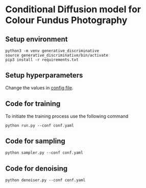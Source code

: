 # Conditional Diffusion model for Colour Fundus Photography

## Setup environment

```
python3 -m venv generative_discriminative
source generative_discriminative/bin/activate
pip3 install -r requirements.txt
```

## Setup hyperparameters

Change the values in [config file](conf.yaml). 


## Code for training

To initiate the training process use the following command
```
python run.py --conf conf.yaml
```
## Code for sampling

```
python sampler.py --conf conf.yaml
```
## Code for denoising
```
python denoiser.py --conf conf.yaml
```
